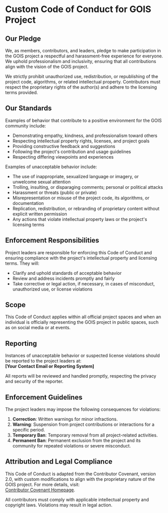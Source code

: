# Custom Code of Conduct for GOIS Project

## Our Pledge

We, as members, contributors, and leaders, pledge to make participation in the GOIS project a respectful and harassment-free experience for everyone. We uphold professionalism and inclusivity, ensuring that all contributions align with the vision of the GOIS project.

We strictly prohibit unauthorized use, redistribution, or republishing of the project code, algorithms, or related intellectual property. Contributors must respect the proprietary rights of the author(s) and adhere to the licensing terms provided.

## Our Standards

Examples of behavior that contribute to a positive environment for the GOIS community include:

- Demonstrating empathy, kindness, and professionalism toward others
- Respecting intellectual property rights, licenses, and project goals
- Providing constructive feedback and suggestions
- Following the project's contribution and usage guidelines
- Respecting differing viewpoints and experiences

Examples of unacceptable behavior include:

- The use of inappropriate, sexualized language or imagery, or unwelcome sexual attention
- Trolling, insulting, or disparaging comments; personal or political attacks
- Harassment or threats (public or private)
- Misrepresentation or misuse of the project code, its algorithms, or documentation
- Replication, redistribution, or rebranding of proprietary content without explicit written permission
- Any actions that violate intellectual property laws or the project's licensing terms

## Enforcement Responsibilities

Project leaders are responsible for enforcing this Code of Conduct and ensuring compliance with the project's intellectual property and licensing terms. They will:

- Clarify and uphold standards of acceptable behavior
- Review and address incidents promptly and fairly
- Take corrective or legal action, if necessary, in cases of misconduct, unauthorized use, or license violations

## Scope

This Code of Conduct applies within all official project spaces and when an individual is officially representing the GOIS project in public spaces, such as on social media or at events.

## Reporting

Instances of unacceptable behavior or suspected license violations should be reported to the project leaders at:  
**[Your Contact Email or Reporting System]**

All reports will be reviewed and handled promptly, respecting the privacy and security of the reporter.

## Enforcement Guidelines

The project leaders may impose the following consequences for violations:

1. **Correction**: Written warnings for minor infractions.  
2. **Warning**: Suspension from project contributions or interactions for a specific period.  
3. **Temporary Ban**: Temporary removal from all project-related activities.  
4. **Permanent Ban**: Permanent exclusion from the project and its community for repeated violations or severe misconduct.  

## Attribution and Legal Compliance

This Code of Conduct is adapted from the Contributor Covenant, version 2.0, with custom modifications to align with the proprietary nature of the GOIS project. For more details, visit:  
[Contributor Covenant Homepage](https://www.contributor-covenant.org).

All contributors must comply with applicable intellectual property and copyright laws. Violations may result in legal action.
